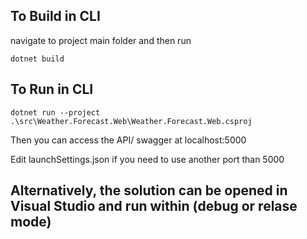 ## To Build in CLI
navigate to project main folder and then run
```
dotnet build
```

## To Run in CLI

```
dotnet run --project .\src\Weather.Forecast.Web\Weather.Forecast.Web.csproj
```

Then you can access the API/ swagger at localhost:5000

Edit launchSettings.json if you need to use another port than 5000

## Alternatively, the solution can be opened in Visual Studio and run within (debug or relase mode)